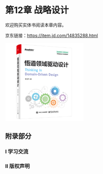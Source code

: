 # 第12章 战略设计

欢迎购买实体书阅读本章内容。

京东链接：https://item.jd.com/14835288.html

<div><img src="/images/ddd-book.png" width="50%" height="50%" alt="pi1rmB6.jpg" border="0"/></div>

## 附录部分

### Ⅰ 学习交流
<!--@include: contact.md-->

### Ⅱ 版权声明
<!--@include: copyright-notice.md-->
